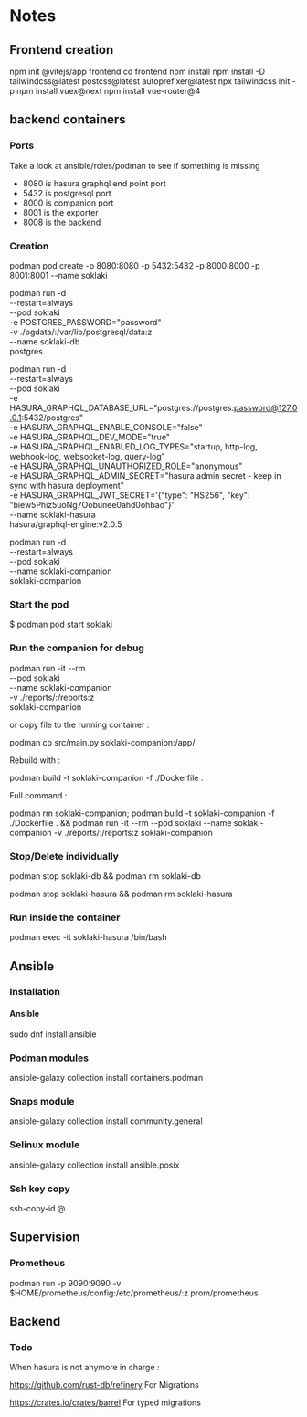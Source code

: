 # Notes

## Frontend creation

npm init @vitejs/app frontend
cd frontend
npm install
npm install -D tailwindcss@latest postcss@latest autoprefixer@latest
npx tailwindcss init -p
npm install vuex@next
npm install vue-router@4

## backend containers

### Ports

Take a look at ansible/roles/podman to see if something is missing

- 8080 is hasura graphql end point port
- 5432 is postgresql port
- 8000 is companion port
- 8001 is the exporter
- 8008 is the backend

### Creation

podman pod create -p 8080:8080 -p 5432:5432 -p 8000:8000 -p 8001:8001 --name soklaki

podman run -d \
 --restart=always \
 --pod soklaki \
 -e POSTGRES_PASSWORD="password" \
 -v ./pgdata/:/var/lib/postgresql/data:z \
 --name soklaki-db \
 postgres

podman run -d \
 --restart=always \
 --pod soklaki \
 -e HASURA_GRAPHQL_DATABASE_URL="postgres://postgres:password@127.0.0.1:5432/postgres" \
 -e HASURA_GRAPHQL_ENABLE_CONSOLE="false" \
 -e HASURA_GRAPHQL_DEV_MODE="true" \
 -e HASURA_GRAPHQL_ENABLED_LOG_TYPES="startup, http-log, webhook-log, websocket-log, query-log" \
 -e HASURA_GRAPHQL_UNAUTHORIZED_ROLE="anonymous" \
 -e HASURA_GRAPHQL_ADMIN_SECRET="hasura admin secret - keep in sync with hasura deployment" \
 -e HASURA_GRAPHQL_JWT_SECRET='{"type": "HS256", "key": "biew5Phiz5uoNg7Oobunee0ahd0ohbao"}' \
 --name soklaki-hasura \
 hasura/graphql-engine:v2.0.5

podman run -d \
 --restart=always \
 --pod soklaki \
 --name soklaki-companion \
 soklaki-companion

### Start the pod

$ podman pod start soklaki

### Run the companion for debug

podman run -it --rm \
 --pod soklaki \
 --name soklaki-companion \
 -v ./reports/:/reports:z \
 soklaki-companion

or copy file to the running container :

podman cp src/main.py soklaki-companion:/app/

Rebuild with :

podman build -t soklaki-companion -f ./Dockerfile .

Full command :

podman rm soklaki-companion; podman build -t soklaki-companion -f ./Dockerfile . && podman run -it --rm --pod soklaki --name soklaki-companion -v ./reports/:/reports:z soklaki-companion

### Stop/Delete individually

podman stop soklaki-db && podman rm soklaki-db

podman stop soklaki-hasura && podman rm soklaki-hasura

### Run inside the container

podman exec -it soklaki-hasura /bin/bash

## Ansible

### Installation

#### Ansible

sudo dnf install ansible

### Podman modules

ansible-galaxy collection install containers.podman

### Snaps module

ansible-galaxy collection install community.general

### Selinux module

ansible-galaxy collection install ansible.posix

### Ssh key copy

ssh-copy-id <user>@<ip>

## Supervision

### Prometheus

podman run -p 9090:9090 -v $HOME/prometheus/config:/etc/prometheus/:z prom/prometheus

## Backend

### Todo

When hasura is not anymore in charge :

https://github.com/rust-db/refinery
For Migrations

https://crates.io/crates/barrel
For typed migrations
